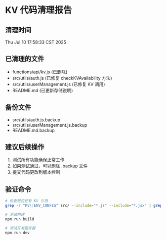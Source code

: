 # KV 代码清理报告

## 清理时间
Thu Jul 10 17:58:33 CST 2025

## 已清理的文件
- functions/api/kv.js (已删除)
- src/utils/auth.js (已修复 checkKVAvailability 方法)
- src/utils/userManagement.js (已修复 KV 调用)
- README.md (已更新存储说明)

## 备份文件
- src/utils/auth.js.backup
- src/utils/userManagement.js.backup
- README.md.backup

## 建议后续操作
1. 测试所有功能确保正常工作
2. 如果测试通过，可以删除 .backup 文件
3. 提交代码更改到版本控制

## 验证命令
```bash
# 检查是否还有 KV 引用
grep -r "KV\|ENV_CONFIG" src/ --include="*.js" --include="*.jsx" | grep -v backup

# 测试构建
npm run build

# 测试开发服务器
npm run dev
```
